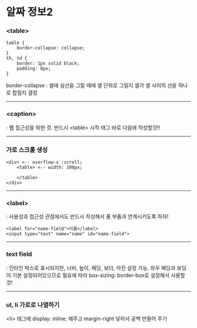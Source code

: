 # 알짜 정보2

### &lt;table&gt; 

```text
table {
    border-collapse: collapse;
}
th, td {
    border: 1px solid black;
    padding: 8px;
}
```

border-collapse : 셀에 실선을 그릴 때에 셀 단위로 그릴지 셀가 셀 사이의 선을 하나로 합칠지 결정

---

### &lt;caption&gt;

: 웹 접근성을 위한 것. 반드시 &lt;table&gt; 시작 태그 바로 다음에 작성할것!!

---

### 가로 스크롤 생성

```text
<div> <-- overflow-x :scroll;
    <table> <-- width: 100px;
    
    </table>
</div>
```

---

### &lt;label&gt;

: 사용성과 접근성 관점에서도 반드시 작성해서 폼 부품과 연계시키도록 하자!

```text
<label for="name-field">이름</label>
<input type="text" name="name" id="name-field">
```

---

### text field

: 인라인 박스로 표시되지만, 너비, 높이, 패딩, 보더, 마진 설정 가능. 좌우 패딩과 보딩이 기본 설정되어있으므로 필요에 따라 box-sizing: border-box로 설정해서 사용할 것!

---

### ul, li 가로로 나열하기

&lt;li&gt; 태그에 display: inline; 해주고 margin-right 넣어서 공백 만들어 주기 



